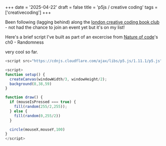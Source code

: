 +++
date = '2025-04-22'
draft = false
title = 'p5js / creative coding'
tags = ['creativecoding']
+++

Been following (lagging behind) along the [london creative coding book club](https://creativecodingbook.club/) - not had the chance to join an event yet but it's on my list!

 Here's a brief script I've built as part of an excercise from [Nature of code](https://natureofcode.com/random/)'s ch0 - Randomness 

very cool so far. 

```js
<script src="https://cdnjs.cloudflare.com/ajax/libs/p5.js/1.11.1/p5.js"></script>

<script>
function setup() {
  createCanvas(windowWidth/3, windowHeight/2);
  background(8,38,59)
}

function draw() {
  if (mouseIsPressed === true) {
    fill(random(255/2,255));
  } else {
    fill(random(0,255/2))
  }

  circle(mouseX,mouseY,100)
}
</script>
```

<script src="https://cdnjs.cloudflare.com/ajax/libs/p5.js/1.11.1/p5.js"></script>

<script>
function setup() {
  createCanvas(windowWidth/3, windowHeight/2);
  background(8,38,59)
}

function draw() {
  if (mouseIsPressed === true) {
    fill(random(255/2,255));
  } else {
    fill(random(0,255/2))
  }

  circle(mouseX,mouseY,100)
}
</script>

#